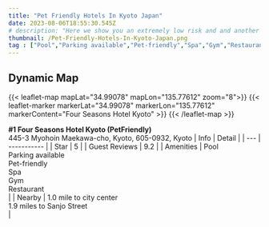 ```yaml
---
title: "Pet Friendly Hotels In Kyoto Japan"
date: 2023-08-06T18:55:30.545Z
# description: "Here we show you an extremely low risk and and another medium risk approach to earn passive income "
thumbnail: /Pet-Friendly-Hotels-In-Kyoto-Japan.png
tag : ["Pool","Parking available","Pet-friendly","Spa","Gym","Restaurant"]
---
```


## Dynamic Map
{{< leaflet-map  mapLat="34.99078" mapLon="135.77612" zoom="8">}}
    {{< leaflet-marker markerLat="34.99078" markerLon="135.77612" markerContent="Four Seasons Hotel Kyoto" >}}
{{< /leaflet-map >}}


**#1 Four Seasons Hotel Kyoto (PetFriendly)**<br>445-3 Myohoin Maekawa-cho, Kyoto, 605-0932, Kyoto
| Info | Detail |
| --- | ----------- |
| Star | 5 |
| Guest Reviews | 9.2 |
| Amenities | Pool<br>Parking available<br>Pet-friendly<br>Spa<br>Gym<br>Restaurant<br> |
| Nearby | 1.0 mile to city center<br>1.9 miles to Sanjo Street<br> |

